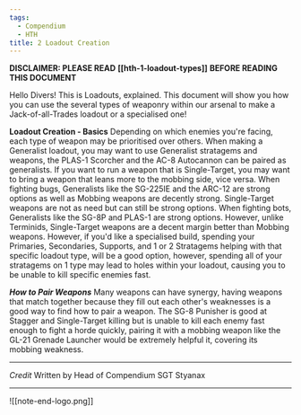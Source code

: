 ```yaml
---
tags:
  - Compendium
  - HTH
title: 2 Loadout Creation
---
```

**DISCLAIMER: PLEASE READ** 
**[[hth-1-loadout-types]]**
**BEFORE READING THIS DOCUMENT** 

Hello Divers! This is Loadouts, explained. This document will show you how you can use the several types of weaponry within our arsenal to make a Jack-of-all-Trades loadout or a specialised one! 

**Loadout Creation - Basics**
Depending on which enemies you're facing, each type of weapon may be prioritised over others. When making a Generalist loadout, you may want to use Generalist stratagems and weapons, the PLAS-1 Scorcher and the AC-8 Autocannon can be paired as generalists. If you want to run a weapon that is Single-Target, you may want to bring a weapon that leans more to the mobbing side, vice versa. When fighting bugs, Generalists like the SG-225IE and the ARC-12 are strong options as well as Mobbing weapons are decently strong. Single-Target weapons are not as need but can still be strong options. When fighting bots, Generalists like the SG-8P and PLAS-1 are strong options. However, unlike Terminids, Single-Target weapons are a decent margin better than Mobbing weapons. However, if you'd like a specialised build, spending your Primaries, Secondaries, Supports, and 1 or 2 Stratagems helping with that specific loadout type, will be a good option, however, spending all of your stratagems on 1 type may lead to holes within your loadout, causing you to be unable to kill specific enemies fast. 

_**How to Pair Weapons**_ 
Many weapons can have synergy, having weapons that match together because they fill out each other's weaknesses is a good way to find how to pair a weapon. The SG-8 Punisher is good at Stagger and Single-Target killing but is unable to kill each enemy fast enough to fight a horde quickly, pairing it with a mobbing weapon like the GL-21 Grenade Launcher would be extremely helpful it, covering its mobbing weakness.

***
*Credit*
Written by Head of Compendium SGT Styanax 
***

![[note-end-logo.png]]